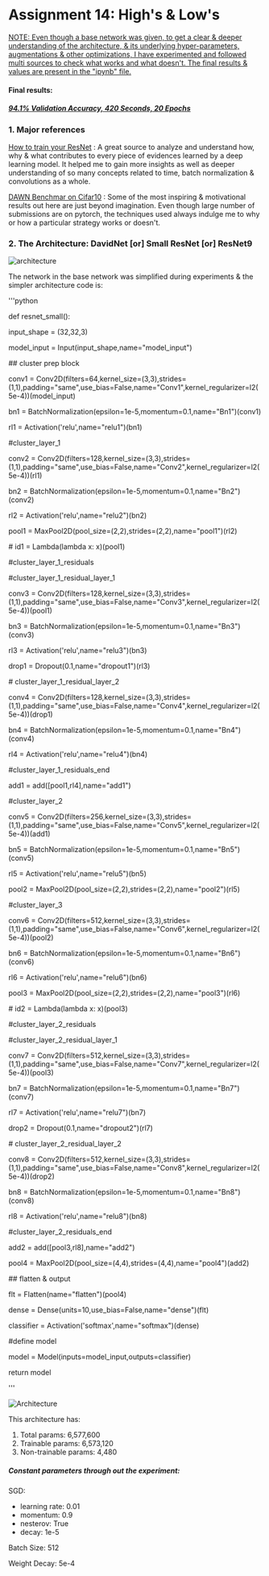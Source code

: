 # Assignment 14: High's & Low's

<u>NOTE: Even though a base network was given, to get a clear & deeper understanding of the architecture, & its underlying hyper-parameters, augmentations & other optimizations, I have experimented and followed multi sources to check what works and what doesn't. The final results & values are present in the "ipynb" file.</u>



#### Final results:

##### <u>94.1% Validation Accuracy, 420 Seconds, 20 Epochs</u>



### 1. Major references

[How to train your ResNet](https://myrtle.ai/how-to-train-your-resnet/) : A great source to analyze and understand how, why & what contributes to every piece of evidences learned by a deep learning model. It helped me to gain more insights as well as deeper understanding of so many concepts related to time, batch normalization & convolutions as a whole.

[DAWN Benchmar on Cifar10](https://dawn.cs.stanford.edu/benchmark/CIFAR10/train.html) : Some of the most inspiring & motivational results out here are just beyond imagination. Even though large number of submissions are on pytorch, the techniques used always indulge me to why or how a particular strategy works or doesn't.



### 2. The Architecture: DavidNet [or] Small ResNet [or] ResNet9

<img src="https://296830-909578-raikfcquaxqncofqfm.stackpathdns.com/wp-content/uploads/2019/06/residualL1L3.svg" alt="architecture">

The network in the base network was simplified during experiments & the simpler architecture code is:

'''python

def resnet_small():



 input_shape = (32,32,3)

 model_input = Input(input_shape,name="model_input")



 \## cluster prep block

 conv1 = Conv2D(filters=64,kernel_size=(3,3),strides=(1,1),padding="same",use_bias=False,name="Conv1",kernel_regularizer=l2(5e-4))(model_input)

 bn1 = BatchNormalization(epsilon=1e-5,momentum=0.1,name="Bn1")(conv1)

 rl1 = Activation('relu',name="relu1")(bn1)



 \#cluster_layer_1

 conv2 = Conv2D(filters=128,kernel_size=(3,3),strides=(1,1),padding="same",use_bias=False,name="Conv2",kernel_regularizer=l2(5e-4))(rl1)

 bn2 = BatchNormalization(epsilon=1e-5,momentum=0.1,name="Bn2")(conv2)

 rl2 = Activation('relu',name="relu2")(bn2)



 pool1 = MaxPool2D(pool_size=(2,2),strides=(2,2),name="pool1")(rl2)



 \# id1 = Lambda(lambda x: x)(pool1)



 \#cluster_layer_1_residuals

 \#cluster_layer_1_residual_layer_1

 conv3 = Conv2D(filters=128,kernel_size=(3,3),strides=(1,1),padding="same",use_bias=False,name="Conv3",kernel_regularizer=l2(5e-4))(pool1)

 bn3 = BatchNormalization(epsilon=1e-5,momentum=0.1,name="Bn3")(conv3)

 rl3 = Activation('relu',name="relu3")(bn3)

 drop1 = Dropout(0.1,name="dropout1")(rl3)



 \# cluster_layer_1_residual_layer_2

 conv4 = Conv2D(filters=128,kernel_size=(3,3),strides=(1,1),padding="same",use_bias=False,name="Conv4",kernel_regularizer=l2(5e-4))(drop1)

 bn4 = BatchNormalization(epsilon=1e-5,momentum=0.1,name="Bn4")(conv4)

 rl4 = Activation('relu',name="relu4")(bn4)



 \#cluster_layer_1_residuals_end

 add1 = add([pool1,rl4],name="add1")



 \#cluster_layer_2

 conv5 = Conv2D(filters=256,kernel_size=(3,3),strides=(1,1),padding="same",use_bias=False,name="Conv5",kernel_regularizer=l2(5e-4))(add1)

 bn5 = BatchNormalization(epsilon=1e-5,momentum=0.1,name="Bn5")(conv5)

 rl5 = Activation('relu',name="relu5")(bn5)



 pool2 = MaxPool2D(pool_size=(2,2),strides=(2,2),name="pool2")(rl5)



 \#cluster_layer_3

 conv6 = Conv2D(filters=512,kernel_size=(3,3),strides=(1,1),padding="same",use_bias=False,name="Conv6",kernel_regularizer=l2(5e-4))(pool2)

 bn6 = BatchNormalization(epsilon=1e-5,momentum=0.1,name="Bn6")(conv6)

 rl6 = Activation('relu',name="relu6")(bn6)



 pool3 = MaxPool2D(pool_size=(2,2),strides=(2,2),name="pool3")(rl6)



 \# id2 = Lambda(lambda x: x)(pool3)



 \#cluster_layer_2_residuals

 \#cluster_layer_2_residual_layer_1

 conv7 = Conv2D(filters=512,kernel_size=(3,3),strides=(1,1),padding="same",use_bias=False,name="Conv7",kernel_regularizer=l2(5e-4))(pool3)

 bn7 = BatchNormalization(epsilon=1e-5,momentum=0.1,name="Bn7")(conv7)

 rl7 = Activation('relu',name="relu7")(bn7)

 drop2 = Dropout(0.1,name="dropout2")(rl7)



 \# cluster_layer_2_residual_layer_2

 conv8 = Conv2D(filters=512,kernel_size=(3,3),strides=(1,1),padding="same",use_bias=False,name="Conv8",kernel_regularizer=l2(5e-4))(drop2)

 bn8 = BatchNormalization(epsilon=1e-5,momentum=0.1,name="Bn8")(conv8)

 rl8 = Activation('relu',name="relu8")(bn8)



 \#cluster_layer_2_residuals_end

 add2 = add([pool3,rl8],name="add2")



 pool4 = MaxPool2D(pool_size=(4,4),strides=(4,4),name="pool4")(add2)



 \## flatten & output

 flt = Flatten(name="flatten")(pool4)

 dense = Dense(units=10,use_bias=False,name="dense")(flt)

 classifier = Activation('softmax',name="softmax")(dense)



 \#define model

 model = Model(inputs=model_input,outputs=classifier)



 return model

'''

<img src="Architecture.png" alt="Architecture" >

  

This architecture has:

1. Total params: 6,577,600
2. Trainable params: 6,573,120
3. Non-trainable params: 4,480

##### Constant parameters through out the experiment:

SGD: 

- learning rate: 0.01
- momentum: 0.9
- nesterov: True
- decay: 1e-5

Batch Size: 512

Weight Decay: 5e-4



 